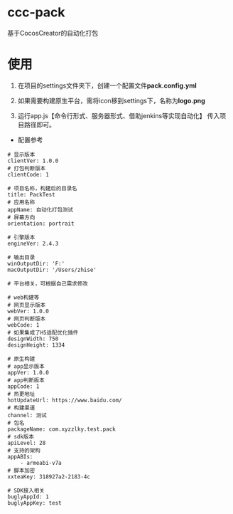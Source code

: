 # ccc-pack
基于CocosCreator的自动化打包

# 使用

1. 在项目的settings文件夹下，创建一个配置文件**pack.config.yml**

2. 如果需要构建原生平台，需将icon移到settings下，名称为**logo.png**

3. 运行app.js【命令行形式、服务器形式、借助jenkins等实现自动化】 传入项目路径即可。

- 配置参考

```
# 显示版本
clientVer: 1.0.0
# 打包判断版本
clientCode: 1

# 项目名称，构建后的目录名
title: PackTest
# 应用名称
appName: 自动化打包测试
# 屏幕方向
orientation: portrait

# 引擎版本
engineVer: 2.4.3

# 输出目录
winOutputDir: 'F:'
macOutputDir: '/Users/zhise'

# 平台相关，可根据自己需求修改

# web构建等
# 网页显示版本
webVer: 1.0.0
# 网页判断版本
webCode: 1
# 如果集成了H5适配优化插件
designWidth: 750
designHeight: 1334

# 原生构建
# app显示版本
appVer: 1.0.0
# app判断版本
appCode: 1
# 热更地址
hotUpdateUrl: https://www.baidu.com/
# 构建渠道
channel: 测试
# 包名
packageName: com.xyzzlky.test.pack
# sdk版本
apiLevel: 28
# 支持的架构
appABIs:
    - armeabi-v7a
# 脚本加密
xxteaKey: 318927a2-2183-4c

# SDK接入相关
buglyAppId: 1
buglyAppKey: test
```


